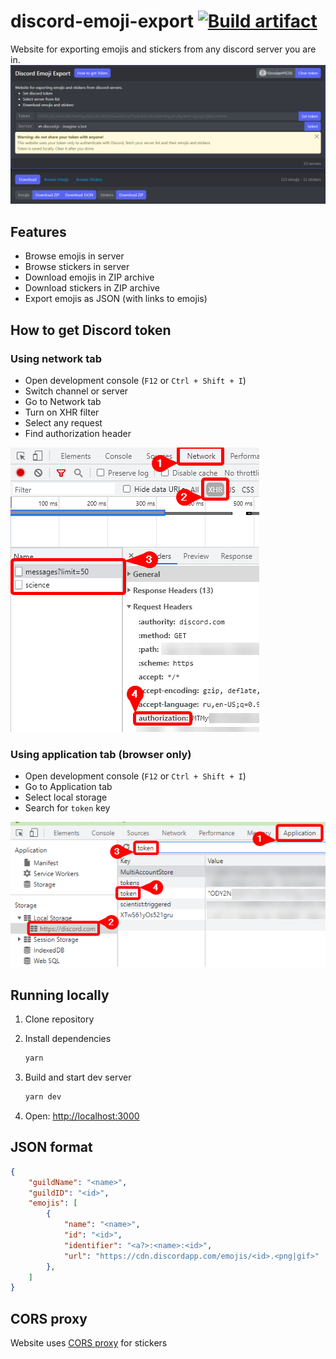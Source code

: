 # discord-emoji-export [![Build artifact](https://img.shields.io/github/actions/workflow/status/Virenbar/discord-emoji-export/publish.yml?label=Build&logo=github)](https://github.com/Virenbar/discord-emoji-export/actions/workflows/publish.yml)

Website for exporting emojis and stickers from any discord server you are in.
![page](./assets/page.png)

## Features

* Browse emojis in server
* Browse stickers in server
* Download emojis in ZIP archive
* Download stickers in ZIP archive
* Export emojis as JSON (with links to emojis)

## How to get Discord token

### Using network tab

* Open development console (`F12` or `Ctrl + Shift + I`)
* Switch channel or server
* Go to Network tab
* Turn on XHR filter
* Select any request
* Find authorization header

![Network](./public/images/network.png)

### Using application tab (browser only)

* Open development console (`F12` or `Ctrl + Shift + I`)
* Go to Application tab
* Select local storage
* Search for `token` key

![Application](./public/images/application.png)

## Running locally

1. Clone repository

2. Install dependencies

    ```bash
    yarn
    ```

3. Build and start dev server

    ```bash
    yarn dev
    ```

4. Open: <http://localhost:3000>

## JSON format

```json
{
    "guildName": "<name>",
    "guildID": "<id>",
    "emojis": [
        {
            "name": "<name>",
            "id": "<id>",
            "identifier": "<a?>:<name>:<id>",
            "url": "https://cdn.discordapp.com/emojis/<id>.<png|gif>"
        },
    ]
}

```

## CORS proxy

Website uses [CORS proxy](https://github.com/Virenbar/cloudflare-cors-proxy) for stickers
